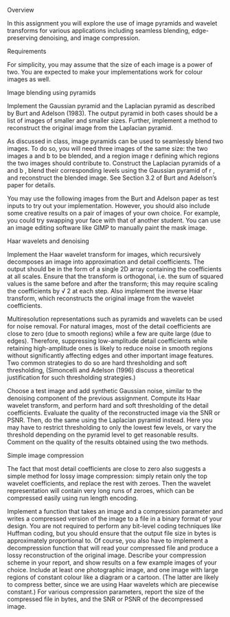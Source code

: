 Overview

In this assignment you will explore the use of image pyramids and wavelet transforms for various applications including seamless blending, edge-preserving denoising, and image compression.

Requirements

For simplicity, you may assume that the size of each image is a power of two. You are expected to make your implementations work for colour images as well.

Image blending using pyramids

Implement the Gaussian pyramid and the Laplacian pyramid as described by Burt and Adelson (1983). The output pyramid in both cases should be a list of images of smaller and smaller sizes. Further, implement a method to reconstruct the original image from the Laplacian pyramid.

As discussed in class, image pyramids can be used to seamlessly blend two images. To do so, you will need three images of the same size: the two images 
a
 and 
b
 to be blended, and a region image 
r
 defining which regions the two images should contribute to. Construct the Laplacian pyramids of 
a
 and 
b
, blend their corresponding levels using the Gaussian pyramid of 
r
, and reconstruct the blended image. See Section 3.2 of Burt and Adelson’s paper for details.

You may use the following images from the Burt and Adelson paper as test inputs to try out your implementation. However, you should also include some creative results on a pair of images of your own choice. For example, you could try swapping your face with that of another student. You can use an image editing software like GIMP to manually paint the mask image.

Haar wavelets and denoising

Implement the Haar wavelet transform for images, which recursively decomposes an image into approximation and detail coefficients. The output should be in the form of a single 2D array containing the coefficients at all scales. Ensure that the transform is orthogonal, i.e. the sum of squared values is the same before and after the transform; this may require scaling the coefficients by 
√
2
 at each step. Also implement the inverse Haar transform, which reconstructs the original image from the wavelet coefficients.

Multiresolution representations such as pyramids and wavelets can be used for noise removal. For natural images, most of the detail coefficients are close to zero (due to smooth regions) while a few are quite large (due to edges). Therefore, suppressing low-amplitude detail coefficients while retaining high-amplitude ones is likely to reduce noise in smooth regions without significantly affecting edges and other important image features. Two common strategies to do so are hard thresholding and soft thresholding,
(Simoncelli and Adelson (1996) discuss a theoretical justification for such thresholding strategies.)

Choose a test image and add synthetic Gaussian noise, similar to the denoising component of the previous assignment. Compute its Haar wavelet transform, and perform hard and soft thresholding of the detail coefficients. Evaluate the quality of the reconstructed image via the SNR or PSNR. Then, do the same using the Laplacian pyramid instead. Here you may have to restrict thresholding to only the lowest few levels, or vary the threshold depending on the pyramid level to get reasonable results. Comment on the quality of the results obtained using the two methods.

Simple image compression

The fact that most detail coefficients are close to zero also suggests a simple method for lossy image compression: simply retain only the top 
wavelet coefficients, and replace the rest with zeroes. Then the wavelet representation will contain very long runs of zeroes, which can be compressed easily using run length encoding.

Implement a function that takes an image and a compression parameter 
 and writes a compressed version of the image to a file in a binary format of your design. You are not required to perform any bit-level coding techniques like Huffman coding, but you should ensure that the output file size in bytes is approximately proportional to.
Of course, you also have to implement a decompression function that will read your compressed file and produce a lossy reconstruction of the original image.
Describe your compression scheme in your report, and show results on a few example images of your choice. Include at least one photographic image, and one image with large regions of constant colour like a diagram or a cartoon. (The latter are likely to compress better, since we are using Haar wavelets which are piecewise constant.) For various compression parameters, report the size of the compressed file in bytes, and the SNR or PSNR of the decompressed image.
